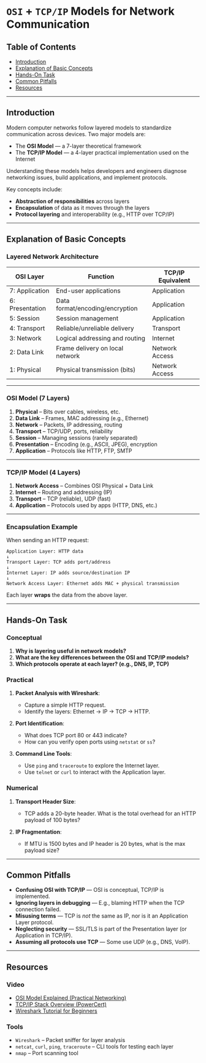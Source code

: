 # `OSI` + `TCP/IP` Models for Network Communication

## Table of Contents

- [Introduction](#introduction)
- [Explanation of Basic Concepts](#explanation-of-basic-concepts)
- [Hands-On Task](#hands-on-task)
- [Common Pitfalls](#common-pitfalls)
- [Resources](#resources)

---

## Introduction

Modern computer networks follow layered models to standardize communication across devices. Two major models are:

- The **OSI Model** — a 7-layer theoretical framework
- The **TCP/IP Model** — a 4-layer practical implementation used on the Internet

Understanding these models helps developers and engineers diagnose networking issues, build applications, and implement protocols.

Key concepts include:
- **Abstraction of responsibilities** across layers
- **Encapsulation** of data as it moves through the layers
- **Protocol layering** and interoperability (e.g., HTTP over TCP/IP)

---

## Explanation of Basic Concepts

### Layered Network Architecture

| OSI Layer        | Function                        | TCP/IP Equivalent |
|------------------|----------------------------------|--------------------|
| 7: Application   | End-user applications            | Application        |
| 6: Presentation  | Data format/encoding/encryption  | Application        |
| 5: Session       | Session management               | Application        |
| 4: Transport     | Reliable/unreliable delivery     | Transport          |
| 3: Network       | Logical addressing and routing   | Internet           |
| 2: Data Link     | Frame delivery on local network  | Network Access     |
| 1: Physical      | Physical transmission (bits)     | Network Access     |

---

### OSI Model (7 Layers)

1. **Physical** – Bits over cables, wireless, etc.
2. **Data Link** – Frames, MAC addressing (e.g., Ethernet)
3. **Network** – Packets, IP addressing, routing
4. **Transport** – TCP/UDP, ports, reliability
5. **Session** – Managing sessions (rarely separated)
6. **Presentation** – Encoding (e.g., ASCII, JPEG), encryption
7. **Application** – Protocols like HTTP, FTP, SMTP

---

### TCP/IP Model (4 Layers)

1. **Network Access** – Combines OSI Physical + Data Link
2. **Internet** – Routing and addressing (IP)
3. **Transport** – TCP (reliable), UDP (fast)
4. **Application** – Protocols used by apps (HTTP, DNS, etc.)

---

### Encapsulation Example

When sending an HTTP request:

```
Application Layer: HTTP data
↓
Transport Layer: TCP adds port/address
↓
Internet Layer: IP adds source/destination IP
↓
Network Access Layer: Ethernet adds MAC + physical transmission
```

Each layer **wraps** the data from the above layer.

---

## Hands-On Task

### Conceptual

1. **Why is layering useful in network models?**
2. **What are the key differences between the OSI and TCP/IP models?**
3. **Which protocols operate at each layer? (e.g., DNS, IP, TCP)**

### Practical

1. **Packet Analysis with Wireshark**:
   - Capture a simple HTTP request.
   - Identify the layers: Ethernet → IP → TCP → HTTP.

2. **Port Identification**:
   - What does TCP port 80 or 443 indicate?
   - How can you verify open ports using `netstat` or `ss`?

3. **Command Line Tools**:
   - Use `ping` and `traceroute` to explore the Internet layer.
   - Use `telnet` or `curl` to interact with the Application layer.

### Numerical

1. **Transport Header Size**:
   - TCP adds a 20-byte header. What is the total overhead for an HTTP payload of 100 bytes?

2. **IP Fragmentation**:
   - If MTU is 1500 bytes and IP header is 20 bytes, what is the max payload size?

---

## Common Pitfalls

- **Confusing OSI with TCP/IP** — OSI is conceptual, TCP/IP is implemented.
- **Ignoring layers in debugging** — E.g., blaming HTTP when the TCP connection failed.
- **Misusing terms** — TCP is *not* the same as IP, nor is it an Application Layer protocol.
- **Neglecting security** — SSL/TLS is part of the Presentation layer (or Application in TCP/IP).
- **Assuming all protocols use TCP** — Some use UDP (e.g., DNS, VoIP).

---

## Resources

### Video

- [OSI Model Explained (Practical Networking)](https://www.youtube.com/watch?v=vv4y_uOneC0)
- [TCP/IP Stack Overview (PowerCert)](https://www.youtube.com/watch?v=G9S0l4qj4Gg)
- [Wireshark Tutorial for Beginners](https://www.youtube.com/watch?v=TkCSr30UojM)

### Tools

- `Wireshark` – Packet sniffer for layer analysis
- `netcat`, `curl`, `ping`, `traceroute` – CLI tools for testing each layer
- `nmap` – Port scanning tool
